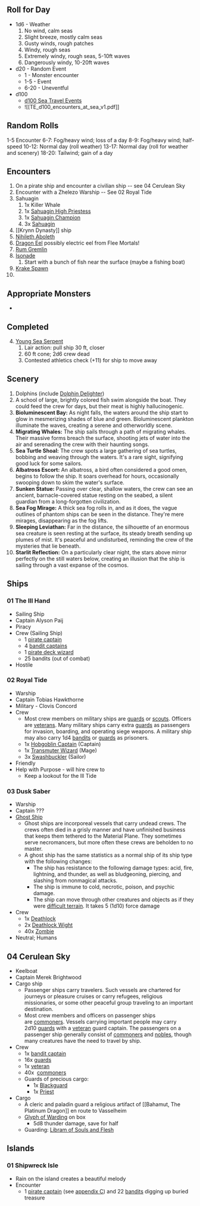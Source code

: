 
## Roll for Day

* 1d6 - Weather
	1. No wind, calm seas
	2. Slight breeze, mostly calm seas
	3. Gusty winds, rough patches
	4. Windy, rough seas
	5. Extremely windy, rough seas, 5-10ft waves
	6. Dangerously windy, 10-20ft waves
* d20 - Random Event
	* 1 - Monster encounter
	* 1-5 - Event
	* 6-20 - Uneventful
* d100
	* [d100 Sea Travel Events](https://www.dndspeak.com/2017/12/04/100-sea-travel-events/)
	* ![[TE_d100_encounters_at_sea_v1.pdf]]

## Random Rolls

1-5        Encounter
6-7:       Fog/heavy wind; loss of a day
8-9:       Fog/heavy wind; half-speed
10-12:   Normal day (roll weather)
13-17:   Normal day (roll for weather and scenery)
18-20:   Tailwind; gain of a day
## Encounters

1. On a pirate ship and encounter a civilian ship -- see 04 Cerulean Sky
2. Encounter with a Zhelezo Warship -- See 02 Royal Tide
3. Sahuagin
	1. 1x Killer Whale
	1. 1x [Sahuagin High Priestess](https://www.dndbeyond.com/monsters/316516-sahuagin-high-priestess)
	1. 1x [Sahuagin Champion](https://www.dndbeyond.com/monsters/316122-sahuagin-champion)
	1. 3x [Sahuagin](https://www.dndbeyond.com/encounter-builder)
4. [[Krynn Dynasty]] ship
5. [Nihileth Aboleth](https://www.dndbeyond.com/monsters/4340159-nihileth-aboleth)
6. [Dragon Eel](https://www.dndbeyond.com/monsters/4340018-dragon-eel) possibly electric eel from Flee Mortals!
7. [Rum Gremlin](https://www.dndbeyond.com/monsters/4340203-rum-gremlin)
8. [Isonade](https://www.dndbeyond.com/monsters/4340098-isonade)
	1. Start with a bunch of fish near the surface (maybe a fishing boat)
9. [Krake Spawn](https://www.dndbeyond.com/monsters/4340112-krake-spawn)
10. 

## Appropriate Monsters
* 

## Completed

4. [Young Sea Serpent](https://www.dndbeyond.com/monsters/2059767-young-sea-serpent)
	1. Lair action: pull ship 30 ft, closer
	2. 60 ft cone; 2d6 crew dead
	3. Contested athletics check (+11) for ship to move away
## Scenery

1. Dolphins (include [Dolphin Delighter](https://www.dndbeyond.com/monsters/2560779-dolphin-delighter))
2. A school of large, brightly colored fish swim alongside the boat. They could feed the crew for days, but their meat is highly hallucinogenic.
3. **Bioluminescent Bay:** As night falls, the waters around the ship start to glow in mesmerizing shades of blue and green. Bioluminescent plankton illuminate the waves, creating a serene and otherworldly scene.
4. **Migrating Whales:** The ship sails through a path of migrating whales. Their massive forms breach the surface, shooting jets of water into the air and serenading the crew with their haunting songs.
5. **Sea Turtle Shoal:** The crew spots a large gathering of sea turtles, bobbing and weaving through the waters. It's a rare sight, signifying good luck for some sailors.
6. **Albatross Escort:** An albatross, a bird often considered a good omen, begins to follow the ship. It soars overhead for hours, occasionally swooping down to skim the water's surface.
7. **Sunken Statue:** Passing over clear, shallow waters, the crew can see an ancient, barnacle-covered statue resting on the seabed, a silent guardian from a long-forgotten civilization.
8. **Sea Fog Mirage:** A thick sea fog rolls in, and as it does, the vague outlines of phantom ships can be seen in the distance. They're mere mirages, disappearing as the fog lifts.
9. **Sleeping Leviathan:** Far in the distance, the silhouette of an enormous sea creature is seen resting at the surface, its steady breath sending up plumes of mist. It's peaceful and undisturbed, reminding the crew of the mysteries that lie beneath.
10. **Starlit Reflection:** On a particularly clear night, the stars above mirror perfectly on the still waters below, creating an illusion that the ship is sailing through a vast expanse of the cosmos.

## Ships

### 01 The Ill Hand

* Sailing Ship
* Captain Alyson Paij
* Piracy
* Crew (Sailing Ship)
	* 1 [pirate captain](https://www.dndbeyond.com/monsters/316600-pirate-captain)
	* 4 [bandit captains](https://www.dndbeyond.com/monsters/16799-bandit-captain)
	* 1 [pirate deck wizard](https://www.dndbeyond.com/monsters/316603-pirate-deck-wizard)
	* 25 bandits (out of combat)
* Hostile

### 02 Royal Tide

* Warship
* Captain Tobias Hawkthorne
* Military - Clovis Concord
* Crew
	* Most crew members on military ships are [guards](https://www.dndbeyond.com/monsters/16915-guard) or [scouts](https://www.dndbeyond.com/monsters/17007-scout). Officers are [veterans](https://www.dndbeyond.com/monsters/17045-veteran). Many military ships carry extra [guards](https://www.dndbeyond.com/monsters/16915-guard) as passengers for invasion, boarding, and operating siege weapons. A military ship may also carry 1d4 [bandits](https://www.dndbeyond.com/monsters/16798-bandit) or [guards](https://www.dndbeyond.com/monsters/16915-guard) as prisoners.
	* 1x [Hobgoblin Captain](https://www.dndbeyond.com/monsters/17160-hobgoblin-captain) (Captain)
	* 1x [Transmuter Wizard](https://www.dndbeyond.com/monsters/2560943-transmuter-wizard) (Mage)
	* 3x [Swashbuckler](https://www.dndbeyond.com/monsters/2560936-swashbuckler) (Sailor)
* Friendly
* Help with Purpose - will hire crew to
	* Keep a lookout for the Ill Tide
### 03 Dusk Saber

* Warship
* Captain ???
* [Ghost Ship](https://www.dndbeyond.com/sources/gos/of-ships-and-the-sea#Ghost)
	* Ghost ships are incorporeal vessels that carry undead crews. The crews often died in a grisly manner and have unfinished business that keeps them tethered to the Material Plane. They sometimes serve necromancers, but more often these crews are beholden to no master.
	* A ghost ship has the same statistics as a normal ship of its ship type with the following changes:
		- The ship has resistance to the following damage types: acid, fire, lightning, and thunder, as well as bludgeoning, piercing, and slashing from nonmagical attacks.
		- The ship is immune to cold, necrotic, poison, and psychic damage.
		- The ship can move through other creatures and objects as if they were [difficult terrain](https://www.dndbeyond.com/sources/basic-rules/adventuring#DifficultTerrain). It takes 5 (1d10) force damage
* Crew
	* 1x [Deathlock](https://www.dndbeyond.com/monsters/2560767-deathlock)
	* 2x [Deathlock Wight](https://www.dndbeyond.com/monsters/2560766-deathlock-wight)
	* 40x [Zombie](https://www.dndbeyond.com/monsters/17077-zombie)
* Neutral; Humans

## 04 Cerulean Sky

* Keelboat
* Captain Merek Brightwood
* Cargo ship
	* Passenger ships carry travelers. Such vessels are chartered for journeys or pleasure cruises or carry refugees, religious missionaries, or some other peaceful group traveling to an important destination.
	* Most crew members and officers on passenger ships are [commoners](https://www.dndbeyond.com/monsters/16829-commoner). Vessels carrying important people may carry 2d10 [guards](https://www.dndbeyond.com/monsters/16915-guard) with a [veteran](https://www.dndbeyond.com/monsters/17045-veteran) guard captain. The passengers on a passenger ship generally consist of [commoners](https://www.dndbeyond.com/monsters/16829-commoner) and [nobles](https://www.dndbeyond.com/monsters/16966-noble), though many creatures have the need to travel by ship.
* Crew
	* 1x [bandit captain](https://www.dndbeyond.com/monsters/16799-bandit-captain)
	* 16x [guards](https://www.dndbeyond.com/monsters/16915-guard)
	* 1x [veteran](https://www.dndbeyond.com/monsters/17045-veteran)
	* 40x  [commoners](https://www.dndbeyond.com/monsters/16829-commoner)
	* Guards of precious cargo:
		* 1x [Blackguard](https://www.dndbeyond.com/monsters/2560741-blackguard)
		* 1x  [Priest](https://www.dndbeyond.com/monsters/16985-priest)
* Cargo
	* A cleric and paladin guard a religious artifact of [[Bahamut, The Platinum Dragon]] en route to Vasselheim
	* [Glyph of Warding](https://www.dndbeyond.com/spells/glyph-of-warding) on box
		* 5d8 thunder damage, save for half
	* Guarding: [Libram of Souls and Flesh](https://www.dndbeyond.com/magic-items/2412349-libram-of-souls-and-flesh)
## Islands

### 01 Shipwreck Isle

* Rain on the island creates a beautiful melody
* Encounter
	* 1 [pirate captain](https://www.dndbeyond.com/monsters/316600-pirate-captain) (see [appendix C](https://www.dndbeyond.com/sources/gos/monsters-and-npcs#PirateCaptain)) and 22 [bandits](https://www.dndbeyond.com/monsters/16798-bandit) digging up buried treasure
